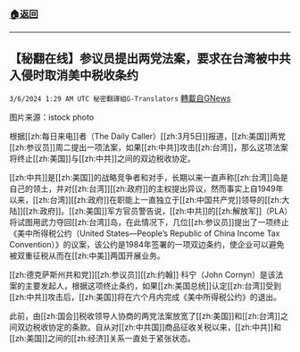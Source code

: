 ###  [:house:返回](README.md)
---


## 【秘翻在线】参议员提出两党法案，要求在台湾被中共入侵时取消美中税收条约
`3/6/2024 1:29 AM UTC 秘密翻譯組G-Translators` [轉載自GNews](https://gnews.org/articles/2368724)

图片来源：istock photo         

根据[[zh:每日来电]]者（The Daily Caller）[[zh:3月5日]]报道，[[zh:美国]]两党[[zh:参议员]]周二提出一项法案，如果[[zh:中共]]攻击[[zh:台湾]]，那么这项法案将终止[[zh:美国]]与[[zh:中共]]之间的双边税收协定。

[[zh:中共]]是[[zh:美国]]的战略竞争者和对手，长期以来一直声称[[zh:台湾]]岛是自己的领土，并对[[zh:台湾]][[zh:政府]]的主权提出异议，然而事实上自1949年以来，[[zh:台湾]][[zh:政府]]在职能上一直独立于[[zh:中国共产党]]领导的[[zh:大陆]][[zh:政府]]。[[zh:美国]]军方官员警告说，[[zh:中共]]的[[zh:解放军]]（PLA）将试图用武力夺回[[zh:台湾]]岛，在此情况下，几位[[zh:参议员]]提出了一项终止《美中所得税公约（United States—People’s Republic of China Income Tax Convention）》的议案，该公约是1984年签署的一项双边条约，使企业可以避免被双重征税从而在[[zh:中美]]两国开展业务。

[[zh:德克萨斯州共和党]][[zh:参议员]][[zh:约翰]]·科宁（John Cornyn）是该法案的主要发起人，根据这项终止条约，如果[[zh:美国总统]]认定[[zh:台湾]]受到[[zh:中共]]攻击后，[[zh:美国]]将在六个月内完成《美中所得税公约》的退出。

此前，由[[zh:国会]]税收领导人协商的两党法案放宽了[[zh:美国]]和[[zh:台湾]]之间双边税收协定的条款。自从对[[zh:中共国]]商品征收关税以来，[[zh:中共]]和[[zh:美国]]之间的[[zh:经济]]关系一直处于紧张状态。
